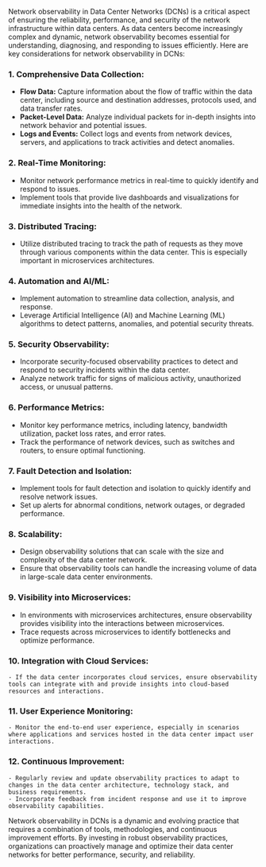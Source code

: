 Network observability in Data Center Networks (DCNs) is a critical aspect of ensuring the reliability, performance, and security of the network infrastructure within data centers. As data centers become increasingly complex and dynamic, network observability becomes essential for understanding, diagnosing, and responding to issues efficiently. Here are key considerations for network observability in DCNs:

### 1. **Comprehensive Data Collection:**
   - **Flow Data:** Capture information about the flow of traffic within the data center, including source and destination addresses, protocols used, and data transfer rates.
   - **Packet-Level Data:** Analyze individual packets for in-depth insights into network behavior and potential issues.
   - **Logs and Events:** Collect logs and events from network devices, servers, and applications to track activities and detect anomalies.

### 2. **Real-Time Monitoring:**
   - Monitor network performance metrics in real-time to quickly identify and respond to issues.
   - Implement tools that provide live dashboards and visualizations for immediate insights into the health of the network.

### 3. **Distributed Tracing:**
   - Utilize distributed tracing to track the path of requests as they move through various components within the data center. This is especially important in microservices architectures.

### 4. **Automation and AI/ML:**
   - Implement automation to streamline data collection, analysis, and response.
   - Leverage Artificial Intelligence (AI) and Machine Learning (ML) algorithms to detect patterns, anomalies, and potential security threats.

### 5. **Security Observability:**
   - Incorporate security-focused observability practices to detect and respond to security incidents within the data center.
   - Analyze network traffic for signs of malicious activity, unauthorized access, or unusual patterns.

### 6. **Performance Metrics:**
   - Monitor key performance metrics, including latency, bandwidth utilization, packet loss rates, and error rates.
   - Track the performance of network devices, such as switches and routers, to ensure optimal functioning.

### 7. **Fault Detection and Isolation:**
   - Implement tools for fault detection and isolation to quickly identify and resolve network issues.
   - Set up alerts for abnormal conditions, network outages, or degraded performance.

### 8. **Scalability:**
   - Design observability solutions that can scale with the size and complexity of the data center network.
   - Ensure that observability tools can handle the increasing volume of data in large-scale data center environments.

### 9. **Visibility into Microservices:**
   - In environments with microservices architectures, ensure observability provides visibility into the interactions between microservices.
   - Trace requests across microservices to identify bottlenecks and optimize performance.

### 10. **Integration with Cloud Services:**
    - If the data center incorporates cloud services, ensure observability tools can integrate with and provide insights into cloud-based resources and interactions.

### 11. **User Experience Monitoring:**
    - Monitor the end-to-end user experience, especially in scenarios where applications and services hosted in the data center impact user interactions.

### 12. **Continuous Improvement:**
    - Regularly review and update observability practices to adapt to changes in the data center architecture, technology stack, and business requirements.
    - Incorporate feedback from incident response and use it to improve observability capabilities.

Network observability in DCNs is a dynamic and evolving practice that requires a combination of tools, methodologies, and continuous improvement efforts. By investing in robust observability practices, organizations can proactively manage and optimize their data center networks for better performance, security, and reliability.
